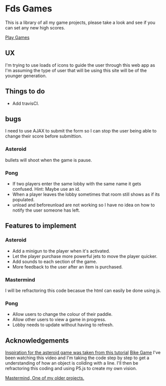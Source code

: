 # Fds Games

This is a library of all my game projects, please take a look and see if you can set any new high scores.

[Play Games](https://fd-games.herokuapp.com/)

## UX

I'm trying to use loads of icons to guide the user through this web app as I'm assuming the type of user that will be using this site will be of the younger generation.

## Things to do

- Add travisCI.

## bugs

I need to use AJAX to submit the form so I can stop the user being able to change their score before submittion.

### Asteroid

bullets will shoot when the game is pause.

### Pong

- If two players enter the same lobby with the same name it gets confused. Hint: Maybe use an id.
- When a player leaves the lobby sometimes that room still shows as if its populated.
- unload and beforeunload are not working so I have no idea on how to notify the user someone has left.

## Features to implement

### Asteroid

- Add a minigun to the player when it's activated.
- Let the player purchase more powerful jets to move the player quicker.
- Add sounds to each section of the game.
- More feedback to the user after an item is purchased.

### Mastermind

I will be refractoring this code becasue the html can easily be done using js.

### Pong

- Allow users to change the colour of their paddle.
- Allow other users to view a game in progress.
- Lobby needs to update without having to refresh.



## Acknowledgements

[Inspiration for the asteroid game was taken from this tutorial](https://www.youtube.com/watch?v=eI9idPTT0c4&t=24s)
[Bike Game](https://www.youtube.com/watch?v=MW8HcwHK1S0&t=119s)
I've been watching this video and I'm taking the code step by step to get a understanding of how an object is coliding with a line. I'll then be refractoring this coding and using P5.js to create my own vision.


[Mastermind, One of my older projects.](https://github.com/Fordalex/mastermind-project)